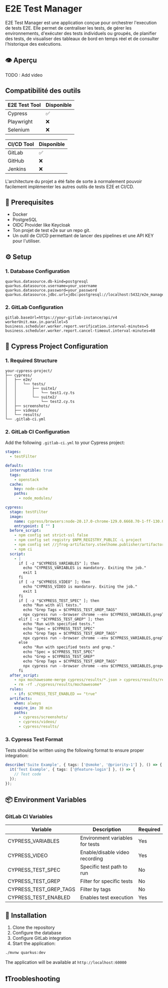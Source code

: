 # E2E Test Manager

E2E Test Manager est une application conçue pour orchestrer l'execution de tests E2E.
Elle permet de centraliser les tests, de gérer les environnements, d'exécuter des tests individuels ou groupés, de planifier des tests, de visualiser des tableaux de bord en temps réel et de consulter l'historique des exécutions.

## 👁️ Aperçu

TODO : Add video

## Compatibilité des outils

| **E2E Test Tool** | **Disponible** |
|-------------------|----------------|
| Cypress           | ✅              |
| Playwright        | ❌              |
| Selenium          | ❌              |

| **CI/CD Tool** | **Disponible** |
|----------------|----------------|
| GitLab         | ✅              |
| GitHub         | ❌              |
| Jenkins        | ❌              |

L'architecture du projet a été faite de sorte à normalement pouvoir facilement implémenter les autres outils de tests E2E et CI/CD.

## 🔧 Prerequisites

- Docker
- PostgreSQL
- OIDC Provider like Keycloak
- Ton projet de test e2e sur un repo git.
- Un outil de CI/CD permettant de lancer des pipelines et une API KEY pour l'utiliser.

## ⚙️ Setup

### 1. Database Configuration

```properties
quarkus.datasource.db-kind=postgresql
quarkus.datasource.username=your_username
quarkus.datasource.password=your_password
quarkus.datasource.jdbc.url=jdbc:postgresql://localhost:5432/e2e_manager
```

### 2. GitLab Configuration

```properties
gitlab.baseUrl=https://your-gitlab-instance/api/v4
workerUnit.max.in.parallel=5
business.scheduler.worker.report.verification.interval-minutes=5
business.scheduler.worker.report.cancel-timeout.interval-minutes=60
```

## 🚀 Cypress Project Configuration

### 1. Required Structure

```
your-cypress-project/
├── cypress/
│   ├── e2e/
│   │   └── tests/
│   │       ├── suite1/
│   │       │   └── test1.cy.ts
│   │       └── suite2/
│   │           └── test2.cy.ts
│   ├── screenshots/
│   ├── videos/
│   └── results/
└── .gitlab-ci.yml
```

### 2. GitLab CI Configuration

Add the following `.gitlab-ci.yml` to your Cypress project:

```yaml
stages:
  - testFilter

default:
  interruptible: true
  tags:
    - openstack
  cache:
    key: node-cache
    paths:
      - node_modules/

cypress:
  stage: testFilter
  image:
    name: cypress/browsers:node-20.17.0-chrome-129.0.6668.70-1-ff-130.0.1-edge-129.0.2792.52-1
    entrypoint: [ "" ]
  before_script:
    - npm config set strict-ssl false
    - npm config set registry $NPM_REGISTRY_PUBLIC -L project
    - npm config set //jfrog-artifactory.steelhome.publisher/artifactory/api/npm/galaxion-npm/:_auth $NPM_AUTH -L project
    - npm ci
  script:
    - |
      if [ -z "$CYPRESS_VARIABLES" ]; then
        echo "CYPRESS_VARIABLES is mandatory. Exiting the job."
        exit 1
      fi
      if [ -z "$CYPRESS_VIDEO" ]; then
        echo "CYPRESS_VIDEO is mandatory. Exiting the job."
        exit 1
      fi
      if [ -z "$CYPRESS_TEST_SPEC" ]; then
        echo "Run with all tests."
        echo "Grep Tags = $CYPRESS_TEST_GREP_TAGS"
        npx cypress run --browser chrome --env $CYPRESS_VARIABLES,grepTags="$CYPRESS_TEST_GREP_TAGS" --config video=$CYPRESS_VIDEO
      elif [ -z "$CYPRESS_TEST_GREP" ]; then
        echo "Run with specified tests."
        echo "Spec = $CYPRESS_TEST_SPEC"
        echo "Grep Tags = $CYPRESS_TEST_GREP_TAGS"
        npx cypress run --browser chrome --env $CYPRESS_VARIABLES,grepTags="$CYPRESS_TEST_GREP_TAGS" --spec $CYPRESS_TEST_SPEC --config video=$CYPRESS_VIDEO
      else
        echo "Run with specified tests and grep."
        echo "Spec = $CYPRESS_TEST_SPEC"
        echo "Grep = $CYPRESS_TEST_GREP"
        echo "Grep Tags = $CYPRESS_TEST_GREP_TAGS"
        npx cypress run --browser chrome --env $CYPRESS_VARIABLES,grep="$CYPRESS_TEST_GREP",grepTags="$CYPRESS_TEST_GREP_TAGS" --spec $CYPRESS_TEST_SPEC --config video=$CYPRESS_VIDEO
      fi
  after_script:
    - npx mochawesome-merge cypress/results/*.json > cypress/results/results.json
    - rm -rf ./cypress/results/mochawesome*
  rules:
    - if: $CYPRESS_TEST_ENABLED == "true"
  artifacts:
    when: always
    expire_in: 30 min
    paths:
      - cypress/screenshots/
      - cypress/videos/
      - cypress/results/
```

### 3. Cypress Test Format

Tests should be written using the following format to ensure proper integration:

```typescript
describe('Suite Example', { tags: ['@smoke', '@priority-1'] }, () => {
  it('Test Example', { tags: ['@feature-login'] }, () => {
    // Test code
  });
});
```

## 📦 Environment Variables

### GitLab CI Variables

| Variable               | Description                     | Required |
|------------------------|---------------------------------|----------|
| CYPRESS_VARIABLES      | Environment variables for tests | Yes      |
| CYPRESS_VIDEO          | Enable/disable video recording  | Yes      |
| CYPRESS_TEST_SPEC      | Specific test path to run       | No       |
| CYPRESS_TEST_GREP      | Filter for specific tests       | No       |
| CYPRESS_TEST_GREP_TAGS | Filter by tags                  | No       |
| CYPRESS_TEST_ENABLED   | Enables test execution          | Yes      |

## 🚀 Installation

1. Clone the repository
2. Configure the database
3. Configure GitLab integration
4. Start the application:

```bash
./mvnw quarkus:dev
```

The application will be available at `http://localhost:60000`

## ❗Troobleshooting